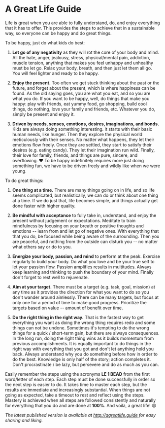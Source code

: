 A Great Life Guide
==================

Life is great when you are able to fully understand, do, and enjoy everything that it has to offer. This provides
the steps to achieve that in a sustainable way, so everyone can be happy and do great things.

To be happy, just do what kids do best:

1. **Let go of any negativity** as they will rot the core of your body and mind. All the hate, anger, jealousy, stress,
   physical/mental pain, addiction, muscle tension, anything that makes you feel unhappy and unhealthy must be let go.
   Relax your body, breath, and then just let them all go. You will feel lighter and ready to be happy.

2. **Enjoy the present.** Too often we get stuck thinking about the past or the future, and forget about the present,
   which is where happiness can be found. As the old saying goes, you are what you eat, and so you are what you do.
   If you want to be happy, well, do things that make you happy: play with friends, eat yummy food, go shopping,
   build cool things, do nothing, love your family and friends, etc. Whatever you do, simply be present and enjoy it.

3. **Driven by needs, senses, emotions, desires, imaginations, and bonds.** Kids are always doing something interesting.
   It starts with their basic human needs, like hunger. Then they explore the physical world meticulously with their
   senses. No matter what happens, they let their emotions flow freely. Once they are settled, they start to satisfy
   their desires (e.g. eating candy). They let their imagination run wild. Finally, their love for family, friends, and
   things are pure, sincere, and overflowing. :heart: To be happy indefinitely requires more just doing something fun,
   we have to be driven freely and wildly like when we were young.

To do great things:

1. **One thing at a time.** There are many things going on in life, and so life seems complicated, but realistically,
   we can do or think about one thing at a time. If we do just that, life becomes simple, and things actually get
   done faster with higher quality.

2. **Be mindful with acceptance** to fully take in, understand, and enjoy the present without judgement or expectations.
   Meditate to train mindfulness by focusing on your breath or positive thoughts and emotions -- learn from and let go
   of negative ones. With everything that that you do, be focused while being aware of the surrounding.
   Then you are peaceful, and nothing from the outside can disturb you -- no matter what others say or do to you.

3. **Energize your body, passion, and mind** to perform at the peak. Exercise regularly to build your body.  Do what
   you love and be your true self to let your passion flow. Passion amplifies results in multitudes. Always keep
   learning and thinking to push the boundary of your mind. Finally don't forget to rest well to rejuvenate.

4. **Aim at your target.** There must be a target (e.g. task, goal, mission) at any time as it provides the direction
   for what you want to do so you don't wander around aimlessly. There can be many targets, but focus at only one for a
   period of time to make good progress. Prioritize the targets based on value -- amount of benefit over time.

5. **Do the right thing in the right way.** That is the fastest way to get everything you want as doing the wrong thing
   requires redo and some things can not be undone. Sometimes it's tempting to do the wrong things for a quick /
   short-term gain, but there are always consequences. In the long run, doing the right thing wins as it builds momentum
   from previous accomplishments. It is equally important to do things in the right way with everything that you got and
   don't let anything hold you back. Always understand why you do something before how in order to do the best.
   Knowledge is only half of the story; action completes it. Don't procrastinate / be lazy, but persevere and do as much
   as you can.

Easily remember the steps using the acronyms **LE 1 BEAD** from the first word/letter of each step. Each step
must be done successfully in order so the next step is easier to do. It takes time to master each step, but the results
are immediate and increasingly substantial. When things are not going as expected, take a timeout to rest and reflect
using the steps. Mastery is achieved when all steps are followed consistently and naturally for everything that you do
and are done at **100%**. And voilà, a great life! :smile:

*The latest published version is available at http://agreatlife.guide for easy sharing and liking.*
